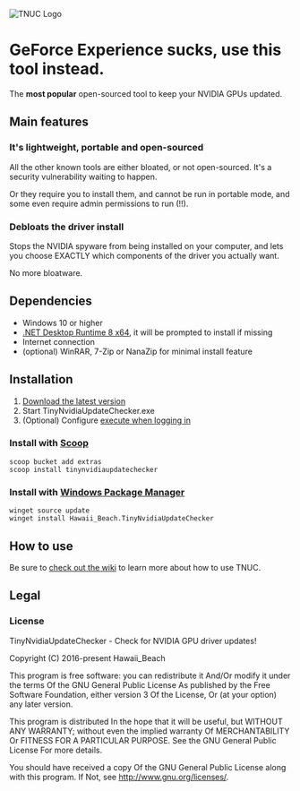 ![TNUC Logo](image.png)

# GeForce Experience sucks, use this tool instead.

The __most popular__ open-sourced tool to keep your NVIDIA GPUs updated.

## Main features

### It's lightweight, portable and open-sourced

All the other known tools are either bloated, or not open-sourced. It's a security vulnerability waiting to happen.

Or they require you to install them, and cannot be run in portable mode, and some even require admin permissions to run (!!).

### Debloats the driver install

Stops the NVIDIA spyware from being installed on your computer, and lets you choose EXACTLY which components of the driver you actually want.

No more bloatware.

## Dependencies

- Windows 10 or higher
- [.NET Desktop Runtime 8 x64](https://dotnet.microsoft.com/en-us/download/dotnet/8.0), it will be prompted to install if missing
- Internet connection
- (optional) WinRAR, 7-Zip or NanaZip for minimal install feature

## Installation

1. [Download the latest version](https://github.com/ElPumpo/TinyNvidiaUpdateChecker/releases)
2. Start TinyNvidiaUpdateChecker.exe
3. (Optional) Configure [execute when logging in](https://github.com/ElPumpo/TinyNvidiaUpdateChecker/wiki/Quiet-runs-on-user-login)

### Install with [Scoop](https://scoop.sh/#/apps?s=2&d=1&o=true&p=1&q=tinynvidiaupdatechecker)

```
scoop bucket add extras
scoop install tinynvidiaupdatechecker
```

### Install with [Windows Package Manager](https://github.com/microsoft/winget-pkgs)

```
winget source update
winget install Hawaii_Beach.TinyNvidiaUpdateChecker
```

## How to use

Be sure to [check out the wiki](https://github.com/ElPumpo/TinyNvidiaUpdateChecker/wiki) to learn more about how to use TNUC.

## Legal

### License

TinyNvidiaUpdateChecker - Check for NVIDIA GPU driver updates!

Copyright (C) 2016-present Hawaii_Beach

This program is free software: you can redistribute it And/Or modify it under the terms Of the GNU General Public License As published by the Free Software Foundation, either version 3 Of the License, Or (at your option) any later version.

This program is distributed In the hope that it will be useful, but WITHOUT ANY WARRANTY; without even the implied warranty Of MERCHANTABILITY Or FITNESS FOR A PARTICULAR PURPOSE. See the GNU General Public License For more details.

You should have received a copy Of the GNU General Public License along with this program. If Not, see <http://www.gnu.org/licenses/>.
